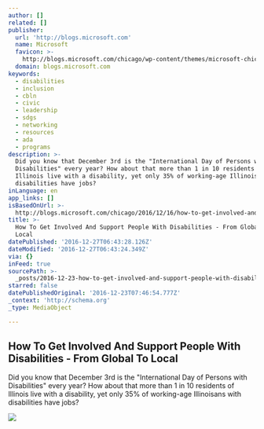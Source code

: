 ```yaml
---
author: []
related: []
publisher:
  url: 'http://blogs.microsoft.com'
  name: Microsoft
  favicon: >-
    http://blogs.microsoft.com/chicago/wp-content/themes/microsoft-chicago/favicon.ico
  domain: blogs.microsoft.com
keywords:
  - disabilities
  - inclusion
  - cbln
  - civic
  - leadership
  - sdgs
  - networking
  - resources
  - ada
  - programs
description: >-
  Did you know that December 3rd is the "International Day of Persons with
  Disabilities" every year? How about that more than 1 in 10 residents of
  Illinois live with a disability, yet only 35% of working-age Illinoisans with
  disabilities have jobs?
inLanguage: en
app_links: []
isBasedOnUrl: >-
  http://blogs.microsoft.com/chicago/2016/12/16/how-to-get-involved-and-support-people-with-disabilities-from-global-to-local/?platform=hootsuite
title: >-
  How To Get Involved And Support People With Disabilities - From Global To
  Local
datePublished: '2016-12-27T06:43:28.126Z'
dateModified: '2016-12-27T06:43:24.349Z'
via: {}
inFeed: true
sourcePath: >-
  _posts/2016-12-23-how-to-get-involved-and-support-people-with-disabilities-f.md
starred: false
datePublishedOriginal: '2016-12-23T07:46:54.777Z'
_context: 'http://schema.org'
_type: MediaObject

---
```

<article style=""><h1>How To Get Involved And Support People With Disabilities - From Global To Local</h1><p>Did you know that December 3rd is the "International Day of Persons with Disabilities" every year? How about that more than 1 in 10 residents of Illinois live with a disability, yet only 35% of working-age Illinoisans with disabilities have jobs?</p><img src="https://mscorpmedia.azureedge.net/mscorpmedia/2016/12/IMG_0343-1024x683.jpg" /></article>